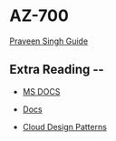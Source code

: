 # AZ-700

[Praveen Singh Guide](https://parveensingh.com/az-700-study-guide/amp/)

## Extra Reading -- 
- [MS DOCS ](https://docs.microsoft.com/en-us/azure/security/fundamentals/infrastructure-network)

- [Docs](https://docs.microsoft.com/en-us/azure/architecture/framework/security/design-network-flow)

- [Cloud Design Patterns](https://docs.microsoft.com/en-us/azure/architecture/patterns/)

